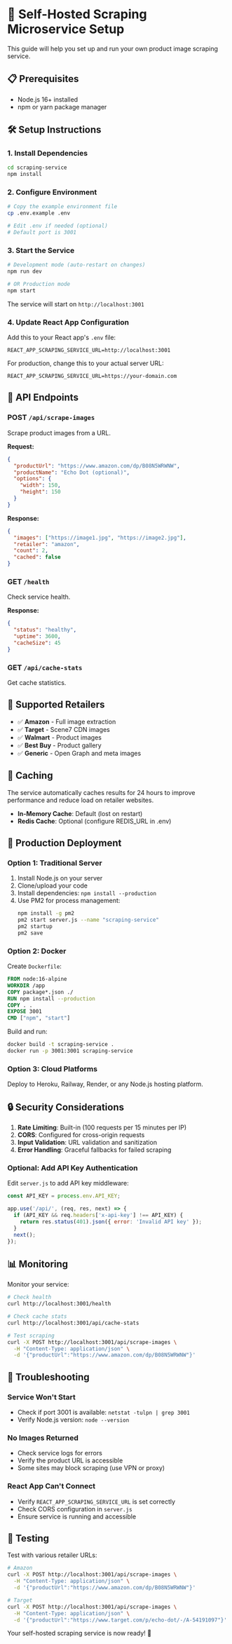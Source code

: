 # 🚀 Self-Hosted Scraping Microservice Setup

This guide will help you set up and run your own product image scraping service.

## 📋 Prerequisites

- Node.js 16+ installed
- npm or yarn package manager

## 🛠️ Setup Instructions

### 1. Install Dependencies

```bash
cd scraping-service
npm install
```

### 2. Configure Environment

```bash
# Copy the example environment file
cp .env.example .env

# Edit .env if needed (optional)
# Default port is 3001
```

### 3. Start the Service

```bash
# Development mode (auto-restart on changes)
npm run dev

# OR Production mode
npm start
```

The service will start on `http://localhost:3001`

### 4. Update React App Configuration

Add this to your React app's `.env` file:

```env
REACT_APP_SCRAPING_SERVICE_URL=http://localhost:3001
```

For production, change this to your actual server URL:
```env
REACT_APP_SCRAPING_SERVICE_URL=https://your-domain.com
```

## 🔧 API Endpoints

### POST `/api/scrape-images`
Scrape product images from a URL.

**Request:**
```json
{
  "productUrl": "https://www.amazon.com/dp/B08N5WRWNW",
  "productName": "Echo Dot (optional)",
  "options": {
    "width": 150,
    "height": 150
  }
}
```

**Response:**
```json
{
  "images": ["https://image1.jpg", "https://image2.jpg"],
  "retailer": "amazon",
  "count": 2,
  "cached": false
}
```

### GET `/health`
Check service health.

**Response:**
```json
{
  "status": "healthy",
  "uptime": 3600,
  "cacheSize": 45
}
```

### GET `/api/cache-stats`
Get cache statistics.

## 🏪 Supported Retailers

- ✅ **Amazon** - Full image extraction
- ✅ **Target** - Scene7 CDN images
- ✅ **Walmart** - Product images
- ✅ **Best Buy** - Product gallery
- ✅ **Generic** - Open Graph and meta images

## 🔄 Caching

The service automatically caches results for 24 hours to improve performance and reduce load on retailer websites.

- **In-Memory Cache**: Default (lost on restart)
- **Redis Cache**: Optional (configure REDIS_URL in .env)

## 🚀 Production Deployment

### Option 1: Traditional Server

1. Install Node.js on your server
2. Clone/upload your code
3. Install dependencies: `npm install --production`
4. Use PM2 for process management:
   ```bash
   npm install -g pm2
   pm2 start server.js --name "scraping-service"
   pm2 startup
   pm2 save
   ```

### Option 2: Docker

Create `Dockerfile`:
```dockerfile
FROM node:16-alpine
WORKDIR /app
COPY package*.json ./
RUN npm install --production
COPY . .
EXPOSE 3001
CMD ["npm", "start"]
```

Build and run:
```bash
docker build -t scraping-service .
docker run -p 3001:3001 scraping-service
```

### Option 3: Cloud Platforms

Deploy to Heroku, Railway, Render, or any Node.js hosting platform.

## 🔒 Security Considerations

1. **Rate Limiting**: Built-in (100 requests per 15 minutes per IP)
2. **CORS**: Configured for cross-origin requests
3. **Input Validation**: URL validation and sanitization
4. **Error Handling**: Graceful fallbacks for failed scraping

### Optional: Add API Key Authentication

Edit `server.js` to add API key middleware:

```javascript
const API_KEY = process.env.API_KEY;

app.use('/api/', (req, res, next) => {
  if (API_KEY && req.headers['x-api-key'] !== API_KEY) {
    return res.status(401).json({ error: 'Invalid API key' });
  }
  next();
});
```

## 📊 Monitoring

Monitor your service:

```bash
# Check health
curl http://localhost:3001/health

# Check cache stats
curl http://localhost:3001/api/cache-stats

# Test scraping
curl -X POST http://localhost:3001/api/scrape-images \
  -H "Content-Type: application/json" \
  -d '{"productUrl":"https://www.amazon.com/dp/B08N5WRWNW"}'
```

## 🐛 Troubleshooting

### Service Won't Start
- Check if port 3001 is available: `netstat -tulpn | grep 3001`
- Verify Node.js version: `node --version`

### No Images Returned
- Check service logs for errors
- Verify the product URL is accessible
- Some sites may block scraping (use VPN or proxy)

### React App Can't Connect
- Verify `REACT_APP_SCRAPING_SERVICE_URL` is set correctly
- Check CORS configuration in `server.js`
- Ensure service is running and accessible

## 🎯 Testing

Test with various retailer URLs:

```bash
# Amazon
curl -X POST http://localhost:3001/api/scrape-images \
  -H "Content-Type: application/json" \
  -d '{"productUrl":"https://www.amazon.com/dp/B08N5WRWNW"}'

# Target  
curl -X POST http://localhost:3001/api/scrape-images \
  -H "Content-Type: application/json" \
  -d '{"productUrl":"https://www.target.com/p/echo-dot/-/A-54191097"}'
```

Your self-hosted scraping service is now ready! 🎉
